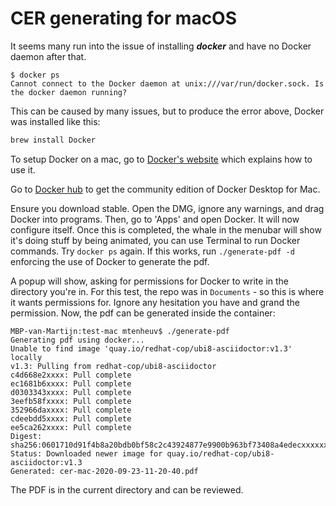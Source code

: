 # CER generating for macOS

It seems many run into the issue of installing ***docker*** and have no Docker daemon after that.

```
$ docker ps
Cannot connect to the Docker daemon at unix:///var/run/docker.sock. Is the docker daemon running?
```

This can be caused by many issues, but to produce the error above, Docker was installed like this:

```bash
brew install Docker
```

To setup Docker on a mac, go to [Docker's website](https://docs.docker.com/docker-for-mac/install/) which explains how to use it.

Go to [Docker hub](https://hub.docker.com/editions/community/docker-ce-desktop-mac/) to get the community edition of Docker Desktop for Mac.

Ensure you download stable. Open the DMG, ignore any warnings, and drag Docker into programs. Then, go to 'Apps' and open Docker. It will now configure itself. Once this is completed, the whale in the menubar will show it's doing stuff by being animated, you can use Terminal to run Docker commands. Try `docker ps` again. If this works, run `./generate-pdf -d` enforcing the use of Docker to generate the pdf.

A popup will show, asking for permissions for Docker to write in the directory you're in. For this test, the repo was in `Documents` - so this is where it wants permissions for. Ignore any hesitation you have and grand the permission. Now, the pdf can be generated inside the container:

```
MBP-van-Martijn:test-mac mtenheuv$ ./generate-pdf
Generating pdf using docker...
Unable to find image 'quay.io/redhat-cop/ubi8-asciidoctor:v1.3' locally
v1.3: Pulling from redhat-cop/ubi8-asciidoctor
c4d668e2xxxx: Pull complete
ec1681b6xxxx: Pull complete
d0303343xxxx: Pull complete
3eefb58fxxxx: Pull complete
352966daxxxx: Pull complete
cdeebdd5xxxx: Pull complete
ee5ca262xxxx: Pull complete
Digest: sha256:0601710d91f4b8a20bdb0bf58c2c43924877e9900b963bf73408a4edecxxxxxx
Status: Downloaded newer image for quay.io/redhat-cop/ubi8-asciidoctor:v1.3
Generated: cer-mac-2020-09-23-11-20-40.pdf
```

The PDF is in the current directory and can be reviewed.

